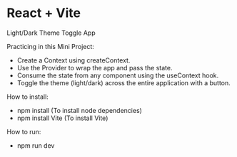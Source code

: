 # React + Vite

Light/Dark Theme Toggle App

Practicing in this Mini Project: 

 - Create a Context using createContext.
 - Use the Provider to wrap the app and pass the state.
 - Consume the state from any component using the useContext hook.
 - Toggle the theme (light/dark) across the entire application with a button.

How to install:
 - npm install (To install node dependencies)
 - npm install Vite (To install Vite)

How to run:
 - npm run dev



